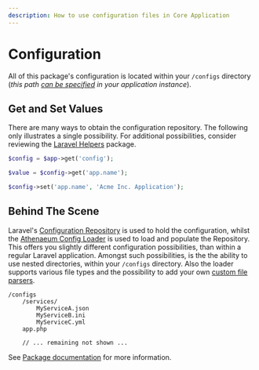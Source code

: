 ```yaml
---
description: How to use configuration files in Core Application
---
```


# Configuration

All of this package's configuration is located within your `/configs` directory (_this path [can be specified]((../integration.md)) in your application instance_).

## Get and Set Values

There are many ways to obtain the configuration repository.
The following only illustrates a single possibility.
For additional possibilities, consider reviewing the [Laravel Helpers](../../support/laravel) package.

```php
$config = $app->get('config');

$value = $config->get('app.name');

$config->set('app.name', 'Acme Inc. Application');
```

## Behind The Scene

Laravel's [Configuration Repository](https://github.com/laravel/framework/blob/6.x/src/Illuminate/Config/Repository.php) is used to hold the configuration, whilst the [Athenaeum Config Loader](../../config) is used to load and populate the Repository.
This offers you slightly different configuration possibilities, than within a regular Laravel application.
Amongst such possibilities, is the the ability to use nested directories, within your `/configs` directory.
Also the loader supports various file types and the possibility to add your own [custom file parsers](../../config/custom.md).

```
/configs
    /services/
        MyServiceA.json
        MyServiceB.ini
        MyServiceC.yml
    app.php

    // ... remaining not shown ...
```

See [Package documentation](../../config) for more information.